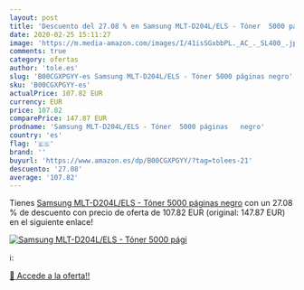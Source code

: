 ```yaml
---
layout: post
title: 'Descuento del 27.08 % en Samsung MLT-D204L/ELS - Tóner  5000 pági'
date: 2020-02-25 15:11:27
image: 'https://m.media-amazon.com/images/I/41isSGxbbPL._AC_._SL400_.jpg'
comments: true
category: ofertas
author: 'tole.es'
slug: 'B00CGXPGYY-es Samsung MLT-D204L/ELS - Tóner 5000 páginas negro'
sku: 'B00CGXPGYY-es'
actualPrice: 107.82 EUR
currency: EUR
price: 107.82
comparePrice: 147.87 EUR
prodname: 'Samsung MLT-D204L/ELS - Tóner  5000 páginas   negro'
country: 'es'
flag: '🇪🇸'
brand: ''
buyurl: 'https://www.amazon.es/dp/B00CGXPGYY/?tag=tolees-21'
descuento: '27.08'
average: '107.82'
---
```


Tienes [Samsung MLT-D204L/ELS - Tóner  5000 páginas   negro](https://www.amazon.es/dp/B00CGXPGYY/?tag=tolees-21) con un 27.08 % de descuento con precio de oferta de 107.82 EUR (original: 147.87 EUR) en el siguiente enlace!

[![Samsung MLT-D204L/ELS - Tóner  5000 pági](https://m.media-amazon.com/images/I/41isSGxbbPL._AC_._SL400_.jpg)](https://www.amazon.es/dp/B00CGXPGYY/?tag=tolees-21)

ℹ️:


[🛒 Accede a la oferta!!](https://www.amazon.es/dp/B00CGXPGYY/?tag=tolees-21)
